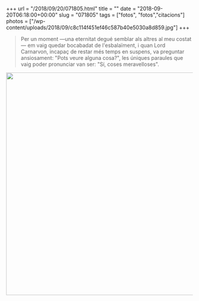 +++
url = "/2018/09/20/071805.html"
title = ""
date = "2018-09-20T06:18:00+00:00"
slug = "071805"
tags = ["fotos", "fotos","citacions"]
photos = ["/wp-content/uploads/2018/09/c8c114f451ef46c587b40e5030a8d859.jpg"]
+++

> Per un moment —una eternitat degué semblar als altres al meu costat— em vaig quedar bocabadat de l'esbalaïment, i quan Lord Carnarvon, incapaç de restar més temps en suspens, va preguntar ansiosament: "Pots veure alguna cosa?", les úniques paraules que vaig poder pronunciar van ser: "Sí, coses meravelloses".

<img src="/wp-content/uploads/2018/09/c8c114f451ef46c587b40e5030a8d859.jpg" height="600" width="600">
